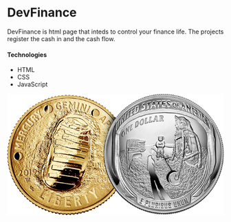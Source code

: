 # DevFinance

DevFinance is html page that inteds to control your finance life. The projects register the cash in and the cash flow.

#### Technologies

* HTML
* CSS
* JavaScript

![coi](/Finance/assets/coin.png)
